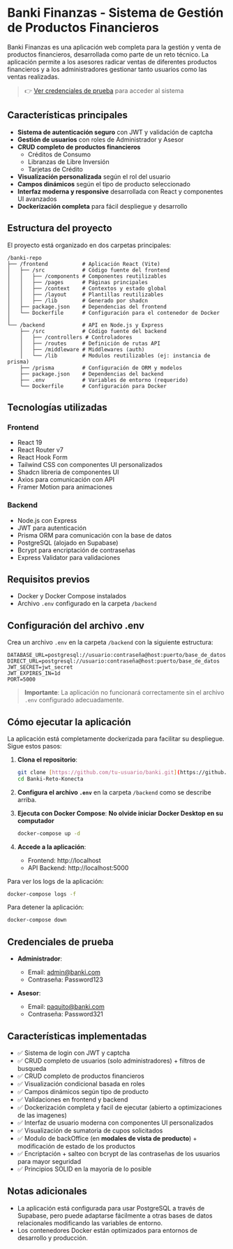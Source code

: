 # Banki Finanzas - Sistema de Gestión de Productos Financieros

Banki Finanzas es una aplicación web completa para la gestión y venta de productos financieros, desarrollada como parte de un reto técnico. La aplicación permite a los asesores radicar ventas de diferentes productos financieros y a los administradores gestionar tanto usuarios como las ventas realizadas.

> 👉 [Ver credenciales de prueba](#credenciales-de-prueba) para acceder al sistema

## Características principales

- **Sistema de autenticación seguro** con JWT y validación de captcha
- **Gestión de usuarios** con roles de Administrador y Asesor
- **CRUD completo de productos financieros** 
  - Créditos de Consumo
  - Libranzas de Libre Inversión
  - Tarjetas de Crédito
- **Visualización personalizada** según el rol del usuario
- **Campos dinámicos** según el tipo de producto seleccionado
- **Interfaz moderna y responsive** desarrollada con React y componentes UI avanzados
- **Dockerización completa** para fácil despliegue y desarrollo

## Estructura del proyecto

El proyecto está organizado en dos carpetas principales:

```
/banki-repo
├── /frontend           # Aplicación React (Vite)
│   ├── /src            # Código fuente del frontend
│   │   ├── /components # Componentes reutilizables
│   │   ├── /pages      # Páginas principales
│   │   ├── /context    # Contextos y estado global
│   │   ├── /layout     # Plantillas reutilizables
│   │   ├── /lib        # Generado por shadcn
│   ├── package.json    # Dependencias del frontend
│   └── Dockerfile      # Configuración para el contenedor de Docker
│
└── /backend            # API en Node.js y Express
    ├── /src            # Código fuente del backend
    │   ├── /controllers # Controladores
    │   ├── /routes     # Definición de rutas API
    │   ├── /middleware # Middlewares (auth)
    │   └── /lib        # Modulos reutilizables (ej: instancia de prisma)
    ├── /prisma         # Configuración de ORM y modelos
    ├── package.json    # Dependencias del backend
    ├── .env            # Variables de entorno (requerido)
    └── Dockerfile      # Configuración para Docker
```

## Tecnologías utilizadas

### Frontend
- React 19
- React Router v7
- React Hook Form
- Tailwind CSS con componentes UI personalizados
- Shadcn libreria de componentes UI
- Axios para comunicación con API
- Framer Motion para animaciones

### Backend
- Node.js con Express
- JWT para autenticación
- Prisma ORM para comunicación con la base de datos
- PostgreSQL (alojado en Supabase)
- Bcrypt para encriptación de contraseñas
- Express Validator para validaciones

## Requisitos previos

- Docker y Docker Compose instalados
- Archivo `.env` configurado en la carpeta `/backend`

## Configuración del archivo .env

Crea un archivo `.env` en la carpeta `/backend` con la siguiente estructura:

```
DATABASE_URL=postgresql://usuario:contraseña@host:puerto/base_de_datos
DIRECT_URL=postgresql://usuario:contraseña@host:puerto/base_de_datos
JWT_SECRET=jwt_secret
JWT_EXPIRES_IN=1d
PORT=5000
```

> **Importante**: La aplicación no funcionará correctamente sin el archivo `.env` configurado adecuadamente.

## Cómo ejecutar la aplicación

La aplicación está completamente dockerizada para facilitar su despliegue. Sigue estos pasos:

1. **Clona el repositorio**:
   ```bash
   git clone [https://github.com/tu-usuario/banki.git](https://github.com/Znorlux/Banki-Reto-Konecta.git)
   cd Banki-Reto-Konecta
   ```

2. **Configura el archivo `.env`** en la carpeta `/backend` como se describe arriba.

3. **Ejecuta con Docker Compose**:
   **No olvide iniciar Docker Desktop en su computador**
   ```bash
   docker-compose up -d
   ```

5. **Accede a la aplicación**:
   - Frontend: http://localhost
   - API Backend: http://localhost:5000

Para ver los logs de la aplicación:
```bash
docker-compose logs -f
```

Para detener la aplicación:
```bash
docker-compose down
```

## Credenciales de prueba

- **Administrador**:
  - Email: admin@banki.com
  - Contraseña: Password123

- **Asesor**:
  - Email: paquito@banki.com
  - Contraseña: Password321

## Características implementadas

- ✅ Sistema de login con JWT y captcha
- ✅ CRUD completo de usuarios (solo administradores) + filtros de busqueda
- ✅ CRUD completo de productos financieros
- ✅ Visualización condicional basada en roles
- ✅ Campos dinámicos según tipo de producto
- ✅ Validaciones en frontend y backend
- ✅ Dockerización completa y facil de ejecutar (abierto a optimizaciones de las imagenes)
- ✅ Interfaz de usuario moderna con componentes UI personalizados
- ✅ Visualización de sumatoria de cupos solicitados
- ✅ Modulo de backOffice (en **modales de vista de producto**) + modificación de estado de los productos
- ✅ Encriptación + salteo con bcrypt de las contraseñas de los usuarios para mayor seguridad
- ✅ Principios SOLID en la mayoría de lo posible

## Notas adicionales

- La aplicación está configurada para usar PostgreSQL a través de Supabase, pero puede adaptarse fácilmente a otras bases de datos relacionales modificando las variables de entorno.
- Los contenedores Docker están optimizados para entornos de desarrollo y producción.
